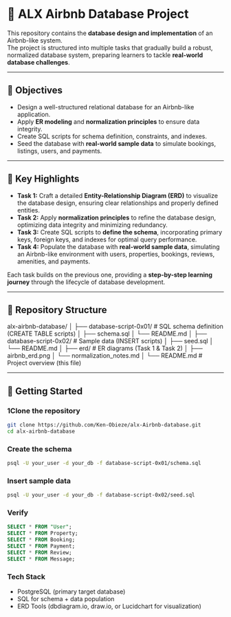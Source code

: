 # 🏡 ALX Airbnb Database Project

This repository contains the **database design and implementation** of an Airbnb-like system.  
The project is structured into multiple tasks that gradually build a robust, normalized database system, preparing learners to tackle **real-world database challenges**.  

---

## 🎯 Objectives
- Design a well-structured relational database for an Airbnb-like application.  
- Apply **ER modeling** and **normalization principles** to ensure data integrity.  
- Create SQL scripts for schema definition, constraints, and indexes.  
- Seed the database with **real-world sample data** to simulate bookings, listings, users, and payments.  

---

## 📌 Key Highlights
- **Task 1:** Craft a detailed **Entity-Relationship Diagram (ERD)** to visualize the database design, ensuring clear relationships and properly defined entities.  
- **Task 2:** Apply **normalization principles** to refine the database design, optimizing data integrity and minimizing redundancy.  
- **Task 3:** Create SQL scripts to **define the schema**, incorporating primary keys, foreign keys, and indexes for optimal query performance.  
- **Task 4:** Populate the database with **real-world sample data**, simulating an Airbnb-like environment with users, properties, bookings, reviews, amenities, and payments.  

Each task builds on the previous one, providing a **step-by-step learning journey** through the lifecycle of database development.  

---

## 📂 Repository Structure
alx-airbnb-database/
│
├── database-script-0x01/ # SQL schema definition (CREATE TABLE scripts)
│ ├── schema.sql
│ └── README.md
│
├── database-script-0x02/ # Sample data (INSERT scripts)
│ ├── seed.sql
│ └── README.md
│
├── erd/ # ER diagrams (Task 1 & Task 2)
│ ├── airbnb_erd.png
│ └── normalization_notes.md
│
└── README.md # Project overview (this file)


---

## 🚀 Getting Started

### 1️Clone the repository
```bash
git clone https://github.com/Ken-Obieze/alx-Airbnb-database.git
cd alx-airbnb-database
```
### Create the schema
```bash
psql -U your_user -d your_db -f database-script-0x01/schema.sql
```

### Insert sample data
```bash
psql -U your_user -d your_db -f database-script-0x02/seed.sql
```

### Verify
```sql
SELECT * FROM "User";
SELECT * FROM Property;
SELECT * FROM Booking;
SELECT * FROM Payment;
SELECT * FROM Review;
SELECT * FROM Message;
```

### Tech Stack

* PostgreSQL (primary target database)
* SQL for schema + data population
* ERD Tools (dbdiagram.io, draw.io, or Lucidchart for visualization)